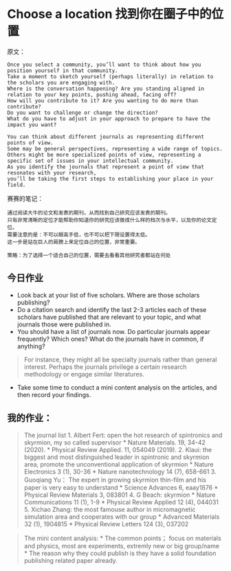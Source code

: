# Choose a location 找到你在圈子中的位置

原文：

    Once you select a community, you’ll want to think about how you position yourself in that community. 
    Take a moment to sketch yourself (perhaps literally) in relation to the scholars you are engaging with. 
    Where is the conversation happening? Are you standing aligned in relation to your key points, pushing ahead, facing off? 
    How will you contribute to it? Are you wanting to do more than contribute? 
    Do you want to challenge or change the direction? 
    What do you have to adjust in your approach to prepare to have the impact you want?

    You can think about different journals as representing different points of view. 
    Some may be general perspectives, representing a wide range of topics. 
    Others might be more specialized points of view, representing a specific set of issues in your intellectual community. 
    As you identify the journals that represent a point of view that resonates with your research, 
    you’ll be taking the first steps to establishing your place in your field.

赛赛的笔记：

    通过阅读大牛的论文和发表的期刊，从而找到自己研究应该发表的期刊。
    只有非常清晰的定位才能帮助你知道你的研究应该做成什么样的档次与水平，以及你的论文定位。
    需要注意的是：不可以眼高手低，也不可以把下限设置得太低。
    这一步是站在巨人的肩膀上来定位自己的位置，非常重要。

`策略：为了选择一个适合自己的位置，需要去看看其他研究者都站在何处`

## 今日作业
* Look back at your list of five scholars. Where are those scholars publishing?
* Do a citation search and identify the last 2-3 articles each of these scholars have published that are relevant to your topic, and what journals those were published in. 
* You should have a list of journals now. Do particular journals appear frequently? Which ones? What do the journals have in common, if anything?
> For instance, they might all be specialty journals rather than general interest. Perhaps the journals privilege a certain research methodology or engage similar literatures. 
* Take some time to conduct a mini content analysis on the articles, and then record your findings.



## 我的作业：
> The journal list
    1. Albert Fert: open the hot research of spintronics and skyrmion, my so called supervisor
        * Nature Materials. 19, 34-42 (2020).
        * Physical Review Applied. 11, 054049 (2019).
    2. Klaui: the biggest and most distinguished leader in spintronic and skyrmion area, promote the unconventional application of skyrmion 
        * Nature Electronics 3 (1), 30-36
        * Nature nanotechnology 14 (7), 658-661
    3. Guoqiang Yu： The expert in growing skyrmion thin-film and his paper is very easy to understand
        * Science Advances 6, eaay1876
        * Physical Review Materials 3, 083801
    4. G Beach: skyrmion 
        * Nature Communications 11 (1), 1-9
        * Physical Review Applied 12 (4), 044031
    5. Xichao Zhang: the most famouse author in micromagnetic simulation area and cooperates with our group
        * Advanced Materials 32 (1), 1904815
        * Physical Review Letters 124 (3), 037202
  
> The mini content analysis:
    * The common points； focus on materials and physics, most are experiments, extremly new or big group/name
    * The reason why they could publish is they have a solid foundation publishing related paper already.
  
  





